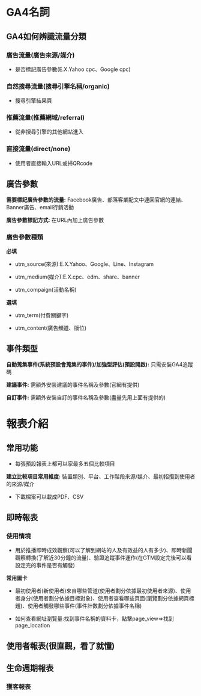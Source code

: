 # GA4名詞

## GA4如何辨識流量分類

### 廣告流量(廣告來源/媒介)

* 是否標記廣告參數(E.X.Yahoo cpc、Google cpc)

### 自然搜尋流量(搜尋引擎名稱/organic)

* 搜尋引擎結果頁

### 推薦流量(推薦網域/referral)

* 從非搜尋引擎的其他網站進入

### 直接流量(direct/none)

* 使用者直接輸入URL或掃QRcode

## 廣告參數

**需要標記廣告參數的流量:** Facebook廣告、部落客業配文中連回官網的連結、Banner廣告、email行銷活動

**廣告參數標記方式:** 在URL內加上廣告參數

### 廣告參數種類

**必填**

* utm_source(來源):E.X.Yahoo、Google、Line、Instagram

* utm_medium(媒介):E.X.cpc、edm、share、banner

* utm_compaign(活動名稱)

**選填**

* utm_term(付費關鍵字)

* utm_content(廣告頻道、版位)

## 事件類型

**自動蒐集事件(系統預設會蒐集的事件)/加強型評估(預設開啟):** 只需安裝GA4追蹤碼

**建議事件:** 需額外安裝建議的事件名稱及參數(官網有提供)

**自訂事件:** 需額外安裝自訂的事件名稱及參數(盡量先用上面有提供的)

# 報表介紹

## 常用功能

* 每張預設報表上都可以家最多五個比較項目

**建立比較項目常用維度:** 裝置類別、平台、工作階段來源/媒介、最初招攬到使用者的來源/媒介

* 下載檔案可以載成PDF、CSV

## 即時報表

### 使用情境

* 用於推播即時成效觀察(可以了解到網站的人及有效益的人有多少)、即時新聞觀察轉換(了解近30分鐘的流量)、驗證追蹤事件運作(在GTM設定完後可以看設定完的事件是否有觸發)

**常用圖卡**

* 最初使用者(新使用者)來自哪些管道(使用者劃分依據最初使用者來源)、使用者身分(使用者劃分依據目標對象)、使用者查看哪些頁面(瀏覽劃分依據網頁標題)、使用者觸發哪些事件(事件計數劃分依據事件名稱)

* 如何查看網址瀏覽量:找到事件名稱的資料卡，點擊page_view=>找到page_location

## 使用者報表(很直觀，看了就懂)

## 生命週期報表

### 獲客報表


